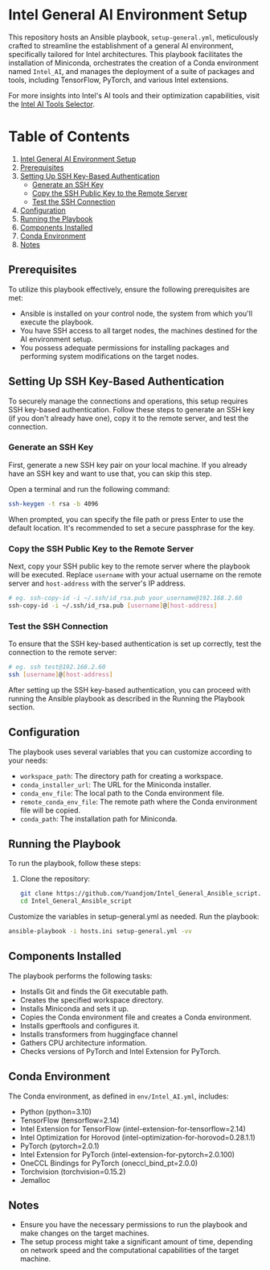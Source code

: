 # Intel General AI Environment Setup

This repository hosts an Ansible playbook, `setup-general.yml`, meticulously crafted to streamline the establishment of a general AI environment, specifically tailored for Intel architectures. This playbook facilitates the installation of Miniconda, orchestrates the creation of a Conda environment named `Intel_AI`, and manages the deployment of a suite of packages and tools, including TensorFlow, PyTorch, and various Intel extensions.

For more insights into Intel's AI tools and their optimization capabilities, visit the [Intel AI Tools Selector](https://www.intel.com/content/www/us/en/developer/tools/oneapi/ai-tools-selector.html).

# Table of Contents
1. [Intel General AI Environment Setup](#intel-general-ai-environment-setup)
2. [Prerequisites](#prerequisites)
3. [Setting Up SSH Key-Based Authentication](#setting-up-ssh-key-based-authentication)
   - [Generate an SSH Key](#generate-an-ssh-key)
   - [Copy the SSH Public Key to the Remote Server](#copy-the-ssh-public-key-to-the-remote-server)
   - [Test the SSH Connection](#test-the-ssh-connection)
4. [Configuration](#configuration)
5. [Running the Playbook](#running-the-playbook)
6. [Components Installed](#components-installed)
7. [Conda Environment](#conda-environment)
8. [Notes](#notes)

## Prerequisites

To utilize this playbook effectively, ensure the following prerequisites are met:

- Ansible is installed on your control node, the system from which you'll execute the playbook.
- You have SSH access to all target nodes, the machines destined for the AI environment setup.
- You possess adequate permissions for installing packages and performing system modifications on the target nodes.

## Setting Up SSH Key-Based Authentication

To securely manage the connections and operations, this setup requires SSH key-based authentication. Follow these steps to generate an SSH key (if you don't already have one), copy it to the remote server, and test the connection.

### Generate an SSH Key

First, generate a new SSH key pair on your local machine. If you already have an SSH key and want to use that, you can skip this step.

Open a terminal and run the following command:

```bash
ssh-keygen -t rsa -b 4096
```
When prompted, you can specify the file path or press Enter to use the default location. It's recommended to set a secure passphrase for the key.

### Copy the SSH Public Key to the Remote Server
Next, copy your SSH public key to the remote server where the playbook will be executed. Replace ```username``` with your actual username on the remote server and `host-address` with the server's IP address.

```bash
# eg. ssh-copy-id -i ~/.ssh/id_rsa.pub your_username@192.168.2.60
ssh-copy-id -i ~/.ssh/id_rsa.pub [username]@[host-address]
```

### Test the SSH Connection
To ensure that the SSH key-based authentication is set up correctly, test the connection to the remote server:
```bash
# eg. ssh test@192.168.2.60
ssh [username]@[host-address]
```
After setting up the SSH key-based authentication, you can proceed with running the Ansible playbook as described in the Running the Playbook section.

## Configuration

The playbook uses several variables that you can customize according to your needs:

- `workspace_path`: The directory path for creating a workspace.
- `conda_installer_url`: The URL for the Miniconda installer.
- `conda_env_file`: The local path to the Conda environment file.
- `remote_conda_env_file`: The remote path where the Conda environment file will be copied.
- `conda_path`: The installation path for Miniconda.

## Running the Playbook

To run the playbook, follow these steps:

1. Clone the repository:

   ```bash
   git clone https://github.com/Yuandjom/Intel_General_Ansible_script.git
   cd Intel_General_Ansible_script
   ```
   
Customize the variables in setup-general.yml as needed.
Run the playbook:
```bash
ansible-playbook -i hosts.ini setup-general.yml -vv
```

## Components Installed

The playbook performs the following tasks:
- Installs Git and finds the Git executable path.
- Creates the specified workspace directory.
- Installs Miniconda and sets it up.
- Copies the Conda environment file and creates a Conda environment.
- Installs gperftools and configures it.
- Installs transformers from huggingface channel 
- Gathers CPU architecture information.
- Checks versions of PyTorch and Intel Extension for PyTorch.

## Conda Environment
The Conda environment, as defined in ```env/Intel_AI.yml```, includes:
- Python (python=3.10)
- TensorFlow (tensorflow=2.14) 
- Intel Extension for TensorFlow (intel-extension-for-tensorflow=2.14)
- Intel Optimization for Horovod (intel-optimization-for-horovod=0.28.1.1)
- PyTorch (pytorch=2.0.1)
- Intel Extension for PyTorch (intel-extension-for-pytorch=2.0.100)
- OneCCL Bindings for PyTorch (oneccl_bind_pt=2.0.0)
- Torchvision (torchvision=0.15.2)
- Jemalloc

## Notes
- Ensure you have the necessary permissions to run the playbook and make changes on the target machines.
- The setup process might take a significant amount of time, depending on network speed and the computational capabilities of the target machine.

